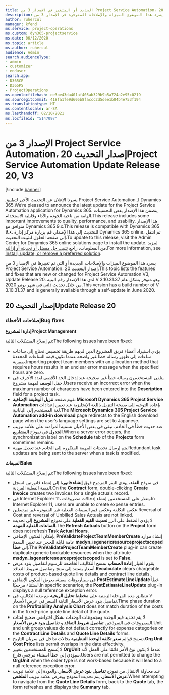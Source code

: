 ```yaml
---
title: الجديد أو المتغير في الإصدار 3 من Project Service Automation، إصدار التحديث 20
description: يسرد هذا الموضوع الميزات والإصلاحات المتوفرة في الإصدار 3 من Project Service Automation، إصدار التحديث 20.
author: ruhercul
manager: kfend
ms.service: project-operations
ms.custom: dyn365-projectservice
ms.date: 06/12/2020
ms.topic: article
ms.author: ruhercul
audience: Admin
search.audienceType:
- admin
- customizer
- enduser
search.app:
- D365CE
- D365PS
- ProjectOperations
ms.openlocfilehash: ee3be43da401af405ab329b9b5a724a2e95c0219
ms.sourcegitcommit: 418fa1fe9d605b8faccc2d5dee1b04b4e753f194
ms.translationtype: HT
ms.contentlocale: ar-SA
ms.lasthandoff: 02/10/2021
ms.locfileid: "5147097"
---
```

# <a name="project-service-automation-update-release-20-v3"></a><span data-ttu-id="03fd0-103">الإصدار 3 من Project Service Automation، إصدار التحديث 20</span><span class="sxs-lookup"><span data-stu-id="03fd0-103">Project Service Automation Update Release 20, V3</span></span>

[!include [banner](../includes/psa-now-project-operations.md)]

<span data-ttu-id="03fd0-104">يسرنا الإعلان عن التحديث الأخير لتطبيق Project Service Automation لـ Dynamics 365.</span><span class="sxs-lookup"><span data-stu-id="03fd0-104">We’re pleased to announce the latest update for the Project Service Automation application for Dynamics 365.</span></span> <span data-ttu-id="03fd0-105">يتضمن هذا الإصدار بعض التحسينات الهامة من ناحية الجودة والأداء وقابلية الاستخدام.</span><span class="sxs-lookup"><span data-stu-id="03fd0-105">This release includes some important improvements to quality, performance, and usability.</span></span> <span data-ttu-id="03fd0-106">هذا الإصدار متوافق مع Dynamics 365 9.x.</span><span class="sxs-lookup"><span data-stu-id="03fd0-106">This release is compatible with Dynamics 365 9.x.</span></span> <span data-ttu-id="03fd0-107">للتحديث إلى هذا الإصدار، قم بزيارة مركز إدارة Dynamics 365 online، ثم انتقل إلى صفحة الحلول لتثبيت التحديث.</span><span class="sxs-lookup"><span data-stu-id="03fd0-107">To update to this release, visit the Admin Center for Dynamics 365 online solutions page to install the update.</span></span> <span data-ttu-id="03fd0-108">لمزيد من المعلومات، راجع [تثبيت حل مفضل أو تحديثه أو إزالته](https://docs.microsoft.com/power-platform/admin/install-remove-preferred-solution).</span><span class="sxs-lookup"><span data-stu-id="03fd0-108">For more information, see [Install, update, or remove a preferred solution](https://docs.microsoft.com/power-platform/admin/install-remove-preferred-solution).</span></span>

<span data-ttu-id="03fd0-109">يسرد هذا الموضوع الميزات والإصلاحات الجديدة أو التي تم تغييرها في الإصدار 3 من Project Service Automation، إصدار التحديث 20.</span><span class="sxs-lookup"><span data-stu-id="03fd0-109">This topic lists the features and fixes that are new or changed for Project Service Automation V3, Update Release 20.</span></span> <span data-ttu-id="03fd0-110">لدى هذا الإصدار رقم البنية V 3.10.31.37 وهو متوفر بشكل عام من خلال تحديث ذاتي في شهر يونيو 2020.</span><span class="sxs-lookup"><span data-stu-id="03fd0-110">This version has a build number of V 3.10.31.37 and is generally available through a self-update in June 2020.</span></span>

## <a name="update-release-20"></a><span data-ttu-id="03fd0-111">إصدار التحديث 20</span><span class="sxs-lookup"><span data-stu-id="03fd0-111">Update Release 20</span></span>

### <a name="bug-fixes"></a><span data-ttu-id="03fd0-112">إصلاحات الأخطاء</span><span class="sxs-lookup"><span data-stu-id="03fd0-112">Bug fixes</span></span>

<span data-ttu-id="03fd0-113">**إدارة المشروع**</span><span class="sxs-lookup"><span data-stu-id="03fd0-113">**Project Management**</span></span>

<span data-ttu-id="03fd0-114">تم إصلاح المشكلات التالية:</span><span class="sxs-lookup"><span data-stu-id="03fd0-114">The following issues have been fixed:</span></span>

- <span data-ttu-id="03fd0-115">يؤدي استيراد أعضاء فريق المشروع الذين لديهم طريقة تخصيص تحتاج إلى ساعات ساعات إلى ظهور رسالة خطأ غير واضحة عندما تكون قيمة الساعات المحددة صفرية.</span><span class="sxs-lookup"><span data-stu-id="03fd0-115">Importing project team members with an allocation method that requires hours results in an unclear error message when the specified hours are zero.</span></span>
- <span data-ttu-id="03fd0-116">يتلقى المستخدمون رسالة خطأ غير صحيحة عند إدخال الحد الأقصى لعدد الأحرف في حقل **الوصف** لمهمة مشروع.</span><span class="sxs-lookup"><span data-stu-id="03fd0-116">Users receive an incorrect error when the maximum number of characters have been entered into the **Description** field for a project task.</span></span>
- <span data-ttu-id="03fd0-117">تقوم صفحة **تنزيل الوظيفة الإضافية Microsoft Dynamics 365 Project Service Automation** بإعادة التوجيه إلى صفحة التنزيل باللغة الإنجليزية عند تعيين إعدادات لغة المستخدم إلى اليابانية.</span><span class="sxs-lookup"><span data-stu-id="03fd0-117">The **Microsoft Dynamics 365 Project Service Automation add-in download** page redirects to the English download page when the user’s language settings are set to Japanese.</span></span>
- <span data-ttu-id="03fd0-118">عند حدوث خطأ في الخادم، تبقى في بعض الأحيان تسمية المزامنة على علامة تبويب **الجدول** في نموذج **المشاريع**.</span><span class="sxs-lookup"><span data-stu-id="03fd0-118">When a server error occurs, the synchronization label on the **Schedule** tab of the **Projects** form sometimes remains.</span></span>
- <span data-ttu-id="03fd0-119">يتم إرسال تحديثات المهمة المتكررة إلى الخادم عند تعديل مهمة.</span><span class="sxs-lookup"><span data-stu-id="03fd0-119">Redundant task updates are being sent to the server when a task is modified.</span></span>

<span data-ttu-id="03fd0-120">**المبيعات**</span><span class="sxs-lookup"><span data-stu-id="03fd0-120">**Sales**</span></span>

<span data-ttu-id="03fd0-121">تم إصلاح المشكلات التالية:</span><span class="sxs-lookup"><span data-stu-id="03fd0-121">The following issues have been fixed:</span></span>

- <span data-ttu-id="03fd0-122">في نموذج **العقد**، يؤدي النقر المزدوج فوق **إنشاء فاتورة** إلى إنشاء فاتورتين لسجل القيمة الفعلية الفردية.</span><span class="sxs-lookup"><span data-stu-id="03fd0-122">On the **Contract** form, double-clicking **Create Invoice** creates two invoices for a single actuals record.</span></span>
- <span data-ttu-id="03fd0-123">في Internet Explorer 11، يتعذر على المستخدمين إنشاء إدخالات مصروفات.</span><span class="sxs-lookup"><span data-stu-id="03fd0-123">In Internet Explorer 11, users are unable to create expense entries.</span></span>
- <span data-ttu-id="03fd0-124">عكس التكلفة وعكس قيم المبيعات الفعلية غير المفوترة غير مرتبطين.</span><span class="sxs-lookup"><span data-stu-id="03fd0-124">Reversal of Cost and reversal of Unbilled Sales Actuals are not linked.</span></span>
- <span data-ttu-id="03fd0-125">لا يؤدي الضغط على الزر **تحديث القيم الفعلية** على نموذج **المشروع** إلى تحديث **الساعات الفعلية‬ للمهمة**.</span><span class="sxs-lookup"><span data-stu-id="03fd0-125">The **Refresh Actuals** button on the **Project** form does not refresh **Task Actual Hours**.</span></span>
- <span data-ttu-id="03fd0-126">بإمكان المكون الإضافي **PreValidateProjectTeamMemberCreate** إنشاء موارد عامة قابلة للحجز عند تعيين السمة **msdyn_isgenericresourceprojectscoped** إلى **خطأ**.</span><span class="sxs-lookup"><span data-stu-id="03fd0-126">The **PreValidateProjectTeamMemberCreate** plug-in can create duplicate generic bookable resources when the attribute **msdyn_isgenericresourceprojectscoped** is set to **False**.</span></span>
- <span data-ttu-id="03fd0-127">يقوم الخيار **إعادة الحساب** بمسح التكاليف الخاضعة للرسوم لتفاصيل بنود عرض أسعار يستند إلى منتج وتفاصيل شروط التعاقد.</span><span class="sxs-lookup"><span data-stu-id="03fd0-127">**Recalculate** clears chargeable costs of product-based quote line details and contract line details.</span></span>
- <span data-ttu-id="03fd0-128">في سيناريوهات معينة، يعرض المكون الإضافي **PostEstimateLineUpdate** خطأ استثناء مرجعيُا.</span><span class="sxs-lookup"><span data-stu-id="03fd0-128">In specific scenarios, the **PostEstimateLineUpdate** plug-in displays a null teference exception error.</span></span>
- <span data-ttu-id="03fd0-129">لا تتطابق مدة المرحلة الزمنية على **مخطط تحليل الربحية** مع مدة التكاليف في تفاصيل بنود عرض الأسعار الثابتة السعر في عرض الأسعار.</span><span class="sxs-lookup"><span data-stu-id="03fd0-129">Time phase duration on the **Profitability Analysis Chart** does not match duration of the costs in the fixed-price quote line detail of the quote.</span></span>
- <span data-ttu-id="03fd0-130">لا يتم تحديد قيم الوحدة ومجموعات الوحدات بشكل افتراضي صحيح لفئات المصروفات في النموذجين **تفاصيل شروط التعاقد** و **تفاصيل بنود عرض الأسعار**.</span><span class="sxs-lookup"><span data-stu-id="03fd0-130">Unit and unit group values do not default correctly for expense categories on the **Contract Line Details** and **Quote Line Details** forms.</span></span>
- <span data-ttu-id="03fd0-131">تسمح قوائم **سعر تكلفة الوحدة التنظيمية** بحالات تداخل في سريان التاريخ.‬</span><span class="sxs-lookup"><span data-stu-id="03fd0-131">**Org Unit Cost Price** lists permit overlaps in the date effectivity.</span></span>
- <span data-ttu-id="03fd0-132">لا يُسمح للمستخدمين بتغيير **OrgUnit** عندما لا يكون نوع الأمر قائمًا على العمل لأنه سيؤدي إلى خطأ استثناء مرجعي فارغ.</span><span class="sxs-lookup"><span data-stu-id="03fd0-132">Users are not permitted to change the **OrgUnit** when the order type is not work-based because it will lead to a null reference exception error.</span></span>
- <span data-ttu-id="03fd0-133">عند محاولة الانتقال من نموذج **تفاصيل بنود عرض الأسعار**، والعودة إلى علامة تبويب **عرض الأسعار**، يتم تحديث النموذج ويعرض علامة تبويب **الملخص**.</span><span class="sxs-lookup"><span data-stu-id="03fd0-133">When attempting to navigate from the **Quote Line Details** form, back to the **Quote** tab, the form refreshes and displays the **Summary** tab.</span></span>
